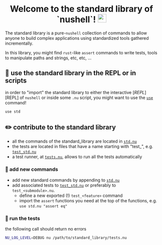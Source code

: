 <h1 align="center">
  Welcome to the standard library of `nushell`!
  <img src="https://media.giphy.com/media/hvRJCLFzcasrR4ia7z/giphy.gif" width="28"></img>
</h1>

The standard library is a pure-`nushell` collection of commands to allow anyone to build
complex applications using standardized tools gathered incrementally.

In this library, you might find `rust`-like `assert` commands to write tests, tools to
manipulate paths and strings, etc, etc, ...

## :toolbox: use the standard library in the REPL or in scripts
in order to "import" the standard library to either the interactive [*REPL*][REPL] of
`nushell` or inside some `.nu` script, you might want to use the
[`use`](https://nushell.sh/commands/docs/use.html) command!
```bash
use std
```

## :pencil2: contribute to the standard library
- all the commands of the standard_library are located in [`std.nu`](std.nu)
- the tests are located in files that have a name starting with "test_", e.g. [`test_std.nu`](test_std.nu)
- a test runner, at [`tests.nu`](tests.nu), allows to run all the tests automatically

### :wrench: add new commands
- add new standard commands by appending to [`std.nu`](std.nu)
- add associated tests to [`test_std.nu`](tests_std.nu) or preferably to `test_<submodule>.nu`.
    - define a new exported (!) `test_<feature>` command
    - import the `assert` functions you need at the top of the functions, e.g. `use std.nu "assert eq"`

### :test_tube: run the tests
the following call should return no errors
```bash
NU_LOG_LEVEL=DEBUG nu /path/to/standard_library/tests.nu
```

